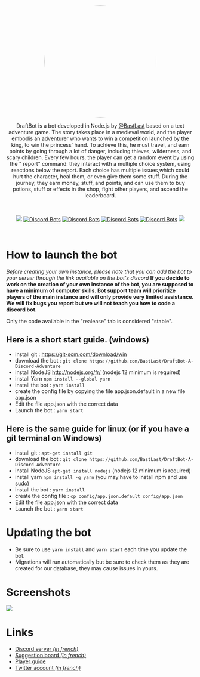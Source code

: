 <center>
<img src="https://cdn.discordapp.com/attachments/456120666874183680/575235193384861716/couronne.png" style="border-radius: 50%; width: 300px">

DraftBot is a bot developed in Node.js by [@BastLast](https://github.com/BastLast) based on a text adventure game. The
story takes place in a medieval world, and the player embodis an adventurer who wants to win a competition launched by
the king, to win the princess' hand. To achieve this, he must travel, and earn points by going through a lot of danger,
including thieves, wilderness, and scary children. Every few hours, the player can get a random event by using the "
report" command: they interact with a multiple choice system, using reactions below the report. Each choice has multiple
issues,which could hurt the character, heal them, or even give them some stuff. During the journey, they earn money,
stuff, and points, and can use them to buy potions, stuff or effects in the shop, fight other players, and ascend the
leaderboard.

<br>

[![](https://img.shields.io/discord/429765017332613120.svg)](https://discord.gg/5JqrMtZ)
[![Discord Bots](https://top.gg/api/widget/status/448110812801007618.svg)](https://top.gg/bot/448110812801007618)
[![Discord Bots](https://top.gg/api/widget/upvotes/448110812801007618.svg)](https://top.gg/bot/448110812801007618)
[![Discord Bots](https://top.gg/api/widget/owner/448110812801007618.svg)](https://top.gg/bot/448110812801007618)
[![Discord Bots](https://top.gg/api/widget/servers/448110812801007618.svg)](https://top.gg/bot/448110812801007618)
[![](https://img.shields.io/github/stars/BastLast/DraftBot-A-Discord-Adventure.svg?label=Stars&style=social)](https://github.com/BastLast/DraftBot-A-Discord-Adventure)



</center>

<br>

# How to launch the bot

_Before creating your own instance, please note that you can add the bot to your server through the link available on
the bot's discord_
**If you decide to work on the creation of your own instance of the bot, you are supposed to have a minimum of computer
skills. Bot support team will prioritize players of the main instance and will only provide very limited assistance. We will fix bugs you report but we will not teach you how to code a discord bot.**

Only the code available in the "realease" tab is considered "stable".

## Here is a short start guide. (windows)

- install git : https://git-scm.com/download/win
- download the bot : `git clone https://github.com/BastLast/DraftBot-A-Discord-Adventure`
- install NodeJS http://nodejs.org/fr/ (nodejs 12 minimum is required)
- install Yarn `npm install --global yarn`
- install the bot : `yarn install`
- create the config file by copying the file app.json.default in a new file app.json
- Edit the file app.json with the correct data
- Launch the bot : `yarn start`

## Here is the same guide for linux (or if you have a git terminal on Windows)

- install git : `apt-get install git`
- download the bot : `git clone https://github.com/BastLast/DraftBot-A-Discord-Adventure`
- install NodeJS `apt-get install nodejs` (nodejs 12 minimum is required)
- install yarn `npm install -g yarn` (you may have to install npm and use sudo)
- install the bot : `yarn install`
- create the config file : `cp config/app.json.default config/app.json`
- Edit the file app.json with the correct data
- Launch the bot : `yarn start`

# Updating the bot

- Be sure to use `yarn install` and `yarn start` each time you update the bot.
- Migrations will run automatically but be sure to check them as they are created for our database, they may cause issues in yours.

# Screenshots

![](https://cdn.discordapp.com/attachments/456120666874183680/575235223776788480/tuto.PNG)

# Links

- [Discord server _(in french)_](https://discord.gg/5JqrMtZ)
- [Suggestion board _(in french)_](https://feedback.draftbot.com/)
- [Player guide](https://guide.draftbot.com)
- [Twitter account _(in french)_](https://twitter.com/DraftBot_?s=09)
